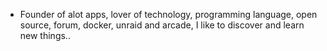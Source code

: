 - Founder of alot apps, lover of technology, programming language, open source, forum, docker, unraid and arcade, I like to discover and learn new things..
  <br>

















































































































































































































































































































































































































































































































































































































































































































































































































































































